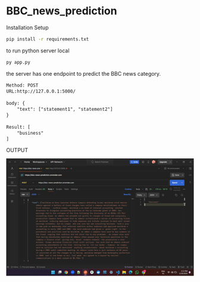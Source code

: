 # BBC_news_prediction

Installation Setup

```bash
pip install -r requirements.txt
```

to run python server local

```bash
py app.py
```

the server has one endpoint to predict the BBC news category.

```
Method: POST
URL:http://127.0.0.1:5000/

body: {
    "text": ["statement1", "statement2"]
}

Result: [
    "business"
]
```

OUTPUT

![alt text](image.png)
